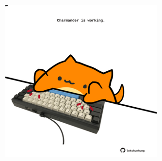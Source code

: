 <!-- built at 03/05/2025, 18:00:31 UTC -->
<p align="center">
  <img width="500" height="500" src="./ReadmeImage.svg">
</p>
